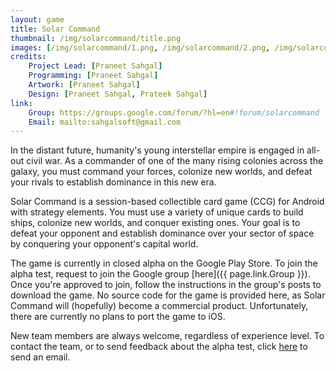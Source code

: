```yaml
---
layout: game
title: Solar Command
thumbnail: /img/solarcommand/title.png
images: [/img/solarcommand/1.png, /img/solarcommand/2.png, /img/solarcommand/3.png, /img/solarcommand/4.png, /img/solarcommand/5.png, /img/solarcommand/6.png]
credits:
    Project Lead: [Praneet Sahgal]
    Programming: [Praneet Sahgal]
    Artwork: [Praneet Sahgal]
    Design: [Praneet Sahgal, Prateek Sahgal]
link:
    Group: https://groups.google.com/forum/?hl=en#!forum/solarcommand
    Email: mailto:sahgalsoft@gmail.com
---
```


In the distant future, humanity's young interstellar empire is engaged in all-out civil war. As a commander of one of the many rising colonies across the galaxy, you must command your forces, colonize new worlds, and defeat your rivals to establish dominance in this new era.

Solar Command is a session-based collectible card game (CCG) for Android with strategy elements. You must use a variety of unique cards to build ships, colonize new worlds, and conquer existing ones. Your goal is to defeat your opponent and establish dominance over your sector of space by conquering your opponent's capital world.

The game is currently in closed alpha on the Google Play Store. To join the alpha test, request to join the Google group [here]({{ page.link.Group }}). Once you're approved to join, follow the instructions in the group's posts to download the game. No source code for the game is provided here, as Solar Command will (hopefully) become a commercial product. Unfortunately, there are currently no plans to port the game to iOS.

New team members are always welcome, regardless of experience level. To contact the team, or to send feedback about the alpha test, click [here]({{page.link.Email}}) to send an email.